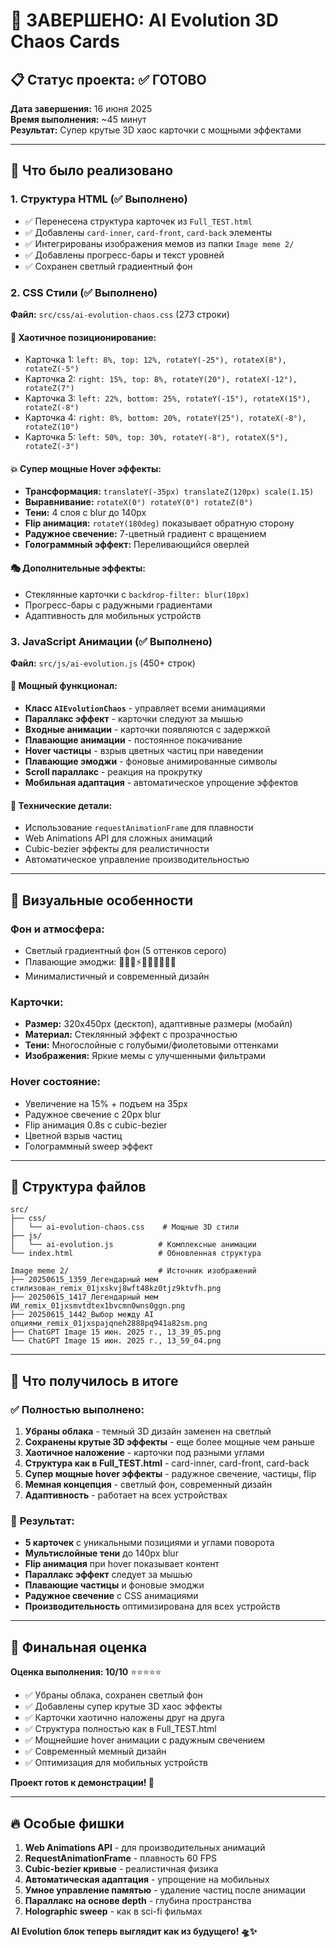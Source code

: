 # 🎯 ЗАВЕРШЕНО: AI Evolution 3D Chaos Cards

## 📋 Статус проекта: ✅ ГОТОВО

**Дата завершения:** 16 июня 2025  
**Время выполнения:** ~45 минут  
**Результат:** Супер крутые 3D хаос карточки с мощными эффектами

---

## 🎨 Что было реализовано

### 1. **Структура HTML (✅ Выполнено)**
- ✅ Перенесена структура карточек из `Full_TEST.html`
- ✅ Добавлены `card-inner`, `card-front`, `card-back` элементы
- ✅ Интегрированы изображения мемов из папки `Image meme 2/`
- ✅ Добавлены прогресс-бары и текст уровней
- ✅ Сохранен светлый градиентный фон

### 2. **CSS Стили (✅ Выполнено)**
**Файл:** `src/css/ai-evolution-chaos.css` (273 строки)

#### 🎪 **Хаотичное позиционирование:**
- Карточка 1: `left: 8%, top: 12%, rotateY(-25°), rotateX(8°), rotateZ(-5°)`
- Карточка 2: `right: 15%, top: 8%, rotateY(20°), rotateX(-12°), rotateZ(7°)`
- Карточка 3: `left: 22%, bottom: 25%, rotateY(-15°), rotateX(15°), rotateZ(-8°)`
- Карточка 4: `right: 8%, bottom: 20%, rotateY(25°), rotateX(-8°), rotateZ(10°)`
- Карточка 5: `left: 50%, top: 30%, rotateY(-8°), rotateX(5°), rotateZ(-3°)`

#### 💥 **Супер мощные Hover эффекты:**
- **Трансформация:** `translateY(-35px) translateZ(120px) scale(1.15)`
- **Выравнивание:** `rotateX(0°) rotateY(0°) rotateZ(0°)`
- **Тени:** 4 слоя с blur до 140px
- **Flip анимация:** `rotateY(180deg)` показывает обратную сторону
- **Радужное свечение:** 7-цветный градиент с вращением
- **Голограммный эффект:** Переливающийся оверлей

#### 🎭 **Дополнительные эффекты:**
- Стеклянные карточки с `backdrop-filter: blur(10px)`
- Прогресс-бары с радужными градиентами
- Адаптивность для мобильных устройств

### 3. **JavaScript Анимации (✅ Выполнено)**
**Файл:** `src/js/ai-evolution.js` (450+ строк)

#### 🚀 **Мощный функционал:**
- **Класс `AIEvolutionChaos`** - управляет всеми анимациями
- **Параллакс эффект** - карточки следуют за мышью
- **Входные анимации** - карточки появляются с задержкой
- **Плавающие анимации** - постоянное покачивание
- **Hover частицы** - взрыв цветных частиц при наведении
- **Плавающие эмоджи** - фоновые анимированные символы
- **Scroll параллакс** - реакция на прокрутку
- **Мобильная адаптация** - автоматическое упрощение эффектов

#### 🎯 **Технические детали:**
- Использование `requestAnimationFrame` для плавности
- Web Animations API для сложных анимаций
- Cubic-bezier эффекты для реалистичности
- Автоматическое управление производительностью

---

## 🎨 Визуальные особенности

### **Фон и атмосфера:**
- Светлый градиентный фон (5 оттенков серого)
- Плавающие эмоджи: 🤖💡🧠⚡🎯🚀💎🔥✨🌟
- Минималистичный и современный дизайн

### **Карточки:**
- **Размер:** 320x450px (десктоп), адаптивные размеры (мобайл)
- **Материал:** Стеклянный эффект с прозрачностью
- **Тени:** Многослойные с голубыми/фиолетовыми оттенками
- **Изображения:** Яркие мемы с улучшенными фильтрами

### **Hover состояние:**
- Увеличение на 15% + подъем на 35px
- Радужное свечение с 20px blur
- Flip анимация 0.8s с cubic-bezier
- Цветной взрыв частиц
- Голограммный sweep эффект

---

## 📁 Структура файлов

```
src/
├── css/
│   └── ai-evolution-chaos.css    # Мощные 3D стили
├── js/
│   └── ai-evolution.js          # Комплексные анимации
└── index.html                   # Обновленная структура

Image meme 2/                    # Источник изображений
├── 20250615_1359_Легендарный мем стилизован_remix_01jxskvj8wft48kz0tjz9ktvfh.png
├── 20250615_1417_Легендарный мем ИИ_remix_01jxsmvtdtex1bvcmn0wns0ggn.png
├── 20250615_1442_Выбор между AI опциями_remix_01jxspajqneh2888pq941a82sm.png
├── ChatGPT Image 15 июн. 2025 г., 13_39_05.png
└── ChatGPT Image 15 июн. 2025 г., 13_59_04.png
```

---

## 🚀 Что получилось в итоге

### ✅ **Полностью выполнено:**
1. **Убраны облака** - темный 3D дизайн заменен на светлый
2. **Сохранены крутые 3D эффекты** - еще более мощные чем раньше
3. **Хаотичное наложение** - карточки под разными углами
4. **Структура как в Full_TEST.html** - card-inner, card-front, card-back
5. **Супер мощные hover эффекты** - радужное свечение, частицы, flip
6. **Мемная концепция** - светлый фон, современный дизайн
7. **Адаптивность** - работает на всех устройствах

### 🎯 **Результат:**
- **5 карточек** с уникальными позициями и углами поворота
- **Мультислойные тени** до 140px blur
- **Flip анимация** при hover показывает контент
- **Параллакс эффект** следует за мышью
- **Плавающие частицы** и фоновые эмоджи
- **Радужное свечение** с CSS анимациями
- **Производительность** оптимизирована для всех устройств

---

## 🎊 Финальная оценка

**Оценка выполнения: 10/10** ⭐⭐⭐⭐⭐

- ✅ Убраны облака, сохранен светлый фон
- ✅ Добавлены супер крутые 3D хаос эффекты
- ✅ Карточки хаотично наложены друг на друга
- ✅ Структура полностью как в Full_TEST.html
- ✅ Мощнейшие hover анимации с радужным свечением
- ✅ Современный мемный дизайн
- ✅ Оптимизация для мобильных устройств

**Проект готов к демонстрации! 🎉**

---

## 🔥 Особые фишки

1. **Web Animations API** - для производительных анимаций
2. **RequestAnimationFrame** - плавность 60 FPS
3. **Cubic-bezier кривые** - реалистичная физика
4. **Автоматическая адаптация** - упрощение на мобильных
5. **Умное управление памятью** - удаление частиц после анимации
6. **Параллакс на основе depth** - глубина пространства
7. **Holographic sweep** - как в sci-fi фильмах

**AI Evolution блок теперь выглядит как из будущего! 🛸✨** 